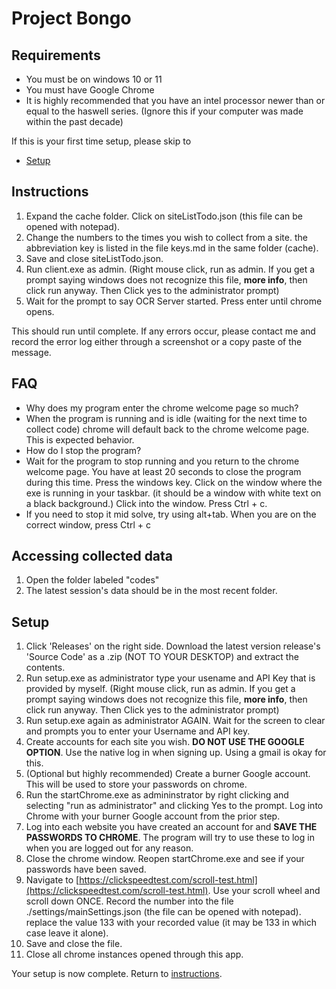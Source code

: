 # Project Bongo

## Requirements
 - You must be on windows 10 or 11
 - You must have Google Chrome
 - It is highly recommended that you have an intel processor newer than or equal to the haswell series. (Ignore this if your computer was made within the past decade)


If this is your first time setup, please skip to 
- [Setup](#setup)

## Instructions
1. Expand the cache folder. Click on siteListTodo.json (this file can be opened with notepad). 
2. Change the numbers to the times you wish to collect from a site. the abbreviation key is listed in the file keys.md in the same folder (cache).
3. Save and close siteListTodo.json.
4. Run client.exe as admin. (Right mouse click, run as admin. If you get a prompt saying windows does not recognize this file, __more info__, then click run anyway. Then Click yes to the administrator prompt)
5. Wait for the prompt to say OCR Server started. Press enter until chrome opens. 

This should run until complete. 
If any errors occur, please contact me and record the error log either through a screenshot or a copy paste of the message. 

## FAQ
- Why does my program enter the chrome welcome page so much?
 - When the program is running and is idle (waiting for the next time to collect code) chrome will default back to the chrome welcome page. This is expected behavior.
- How do I stop the program?
 - Wait for the program to stop running and you return to the chrome welcome page. You have at least 20 seconds to close the program during this time. 
 Press the windows key. Click on the window where the exe is running in your taskbar. (it should be a window with white text on a black background.)
 Click into the window. Press Ctrl + c. 
 - If you need to stop it mid solve, try using alt+tab. When you are on the correct window, press Ctrl + c


## Accessing collected data
1. Open the folder labeled "codes"
2. The latest session's data should be in the most recent folder. 



## Setup

1. Click 'Releases' on the right side. Download the latest version release's 'Source Code' as a .zip (NOT TO YOUR DESKTOP) and extract the contents.   
1. Run setup.exe as administrator type your usename and API Key that is provided by myself. (Right mouse click, run as admin. If you get a prompt saying windows does not recognize this file, __more info__, then click run anyway. Then Click yes to the administrator prompt) 
2. Run setup.exe again as administrator AGAIN. Wait for the screen to clear and prompts you to enter your Username and API key. 
3. Create accounts for each site you wish. **DO NOT USE THE GOOGLE OPTION**. Use the native log in when signing up. Using a gmail is okay for this. 
4. (Optional but highly recommended) Create a burner Google account. This will be used to store your passwords on chrome. 
5. Run the startChrome.exe as admininstrator by right clicking and selecting "run as administrator" and clicking Yes to the prompt. Log into Chrome with your burner Google account from the prior step. 
6. Log into each website you have created an account for and **SAVE THE PASSWORDS TO CHROME**. The program will try to use these to log in when you are logged out for any reason.
7. Close the chrome window. Reopen startChrome.exe and see if your passwords have been saved. 
8. Navigate to [https://clickspeedtest.com/scroll-test.html](https://clickspeedtest.com/scroll-test.html). Use your scroll wheel and scroll down ONCE. Record the number into the file ./settings/mainSettings.json (the file can be opened with notepad). replace the value 133 with your recorded value (it may be 133 in which case leave it alone). 
9. Save and close the file.
10. Close all chrome instances opened through this app.


Your setup is now complete. Return to [instructions](#instructions).
